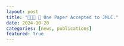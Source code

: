 ```yaml
---
layout: post
title: "🎉🎉🎉 📢 One Paper Accepted to JMLC."
date: 2024-10-20
categories: [news, publications]
featured: true
---
```

